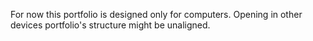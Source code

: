 For now this portfolio is designed only for computers. Opening in other devices portfolio's structure might be unaligned.
